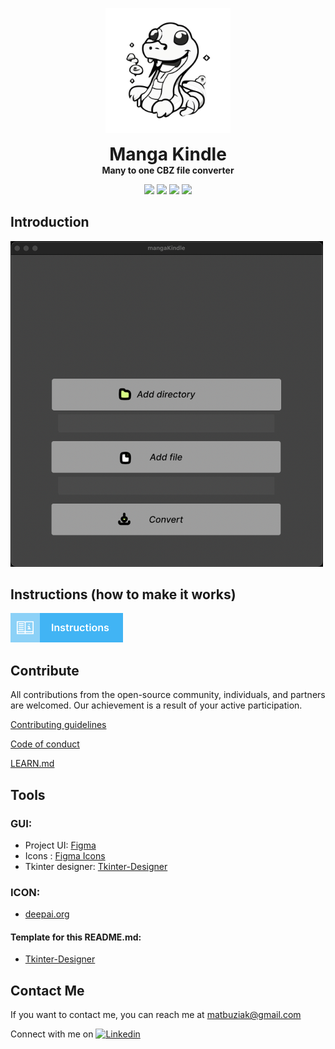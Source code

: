 <p align="center">
  <img width="200" src="https://github.com/8uziak/manga-kindle/blob/dev/src/manga-kindle-8uziak/gui_elements/icon.png" alt="logo">
  <h1 align="center" style="margin: 0 auto 0 auto;">Manga Kindle</h1>
  <h4 align="center" style="margin: 0 auto 0 auto;">Many to one CBZ file converter</h4>


<p align="center">
  <img src="https://img.shields.io/github/last-commit/8uziak/manga-kindle">
  <img src="https://img.shields.io/github/contributors/8uziak/manga-kindle">
  <img src="https://img.shields.io/github/issues/8uziak/manga-kindle?label=issues">
  <img src="https://img.shields.io/github/stars/8uziak/manga-kindle">
</p>


## Introduction

<img width="500" alt="manga-kindle UI" src="https://raw.githubusercontent.com/8uziak/manga-kindle/master/graphics/manga_kindle_window_image.png">

## Instructions (how to make it works)

<a href="/docs/instructions.md" target="_blank"><img src="https://raw.githubusercontent.com/8uziak/manga-kindle/dev/graphics/instructions_image.png" alt="Instructions" width="180px" ></a>

## Contribute

All contributions from the open-source community, individuals, and partners are welcomed. Our achievement is a result of your active participation.

[Contributing guidelines](docs/CONTRIBUTING.md)

[Code of conduct](CODE_OF_CONDUCT.md)

[LEARN.md](LEARN.md)

## Tools 

### GUI:
- Project UI: [Figma](https://www.figma.com/)
- Icons :  [Figma Icons](https://www.figma.com/community/file/1067390089827225294/500-free-elegant-ui-ux-icons-flex-duo-icon-set-download-svg-png?searchSessionId=lvpdyqr5-l7hp4v59r1)
- Tkinter designer: [Tkinter-Designer](https://github.com/ParthJadhav/Tkinter-Designer/tree/master?tab=readme-ov-file)

### ICON: 
- [deepai.org](https://deepai.org)

#### Template for this README.md: 
- [Tkinter-Designer](https://github.com/ParthJadhav/Tkinter-Designer/tree/master?tab=readme-ov-file)

## Contact Me

If you want to contact me, you can
reach me at matbuziak@gmail.com

Connect with me on [![Linkedin](https://img.shields.io/badge/Linkedin-blue?style=flat-square&logo=linkedin)](https://www.linkedin.com/in/mateusz-buziak/)